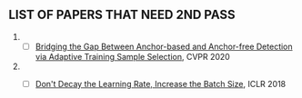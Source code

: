 ## LIST OF PAPERS THAT NEED 2ND PASS

1. - [ ] [Bridging the Gap Between Anchor-based and Anchor-free Detection via Adaptive Training Sample Selection](https://arxiv.org/pdf/1912.02424.pdf), CVPR 2020
2. - [ ] [Don't Decay the Learning Rate, Increase the Batch Size](https://arxiv.org/abs/1711.00489), ICLR 2018

